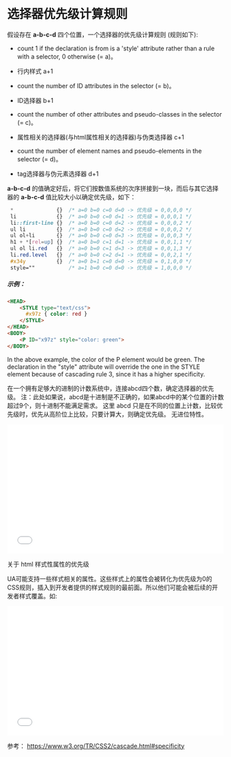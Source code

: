 # 选择器优先级计算规则

假设存在 **a-b-c-d** 四个位置，一个选择器的优先级计算规则 (规则如下):

- count 1 if the declaration is from is a 'style' attribute rather than a rule with a selector, 0 otherwise (= a)。
- 行内样式 a+1

- count the number of ID attributes in the selector (= b)。
- ID选择器 b+1

- count the number of other attributes and pseudo-classes in the selector (= c)。
- 属性相关的选择器(与html属性相关的选择器)与伪类选择器 c+1

- count the number of element names and pseudo-elements in the selector (= d)。
- tag选择器与伪元素选择器 d+1

**a-b-c-d** 的值确定好后，将它们按数值系统的次序拼接到一块，而后与其它选择器的 **a-b-c-d** 值比较大小以确定优先级，如下：

```css
 *              {}  /* a=0 b=0 c=0 d=0 -> 优先级 = 0,0,0,0 */
 li             {}  /* a=0 b=0 c=0 d=1 -> 优先级 = 0,0,0,1 */
 li::first-line {}  /* a=0 b=0 c=0 d=2 -> 优先级 = 0,0,0,2 */
 ul li          {}  /* a=0 b=0 c=0 d=2 -> 优先级 = 0,0,0,2 */
 ul ol+li       {}  /* a=0 b=0 c=0 d=3 -> 优先级 = 0,0,0,3 */
 h1 + *[rel=up] {}  /* a=0 b=0 c=1 d=1 -> 优先级 = 0,0,1,1 */
 ul ol li.red   {}  /* a=0 b=0 c=1 d=3 -> 优先级 = 0,0,1,3 */
 li.red.level   {}  /* a=0 b=0 c=2 d=1 -> 优先级 = 0,0,2,1 */
 #x34y          {}  /* a=0 b=1 c=0 d=0 -> 优先级 = 0,1,0,0 */
 style=""           /* a=1 b=0 c=0 d=0 -> 优先级 = 1,0,0,0 */
```

##### 示例：

```html
<HEAD>
	<STYLE type="text/css">
	  #x97z { color: red }
	</STYLE>
</HEAD>
<BODY>
	<P ID="x97z" style="color: green">
</BODY>
```

In the above example, the color of the P element would be green. The declaration in the "style" attribute will override the one in the STYLE element because of cascading rule 3, since it has a higher specificity.

在一个拥有足够大的进制的计数系统中，连接abcd四个数，确定选择器的优先级。
注：此处如果说，abcd是十进制是不正确的，如果abcd中的某个位置的计数超过9个，则十进制不能满足需求。
这里 abcd 只是在不同的位置上计数，比较优先级时，优先从高阶位上比较，只要计算大，则确定优先级。 无进位特性。

<iframe width="100%" height="300" src="//jsfiddle.net/stonebreaker/L3xg6n9r/10/embedded/html,result/" allowfullscreen="allowfullscreen" allowpaymentrequest frameborder="0"></iframe>

关于 html 样式性属性的优先级

UA可能支持一些样式相关的属性。这些样式上的属性会被转化为优先级为0的CSS规则，插入到开发者提供的样式规则的最前面。所以他们可能会被后续的开发者样式覆盖。如:

<iframe width="100%" height="300" src="//jsfiddle.net/stonebreaker/t7kmynu1/2/embedded/html,result/" allowfullscreen="allowfullscreen" allowpaymentrequest frameborder="0"></iframe>

参考：
https://www.w3.org/TR/CSS2/cascade.html#specificity
